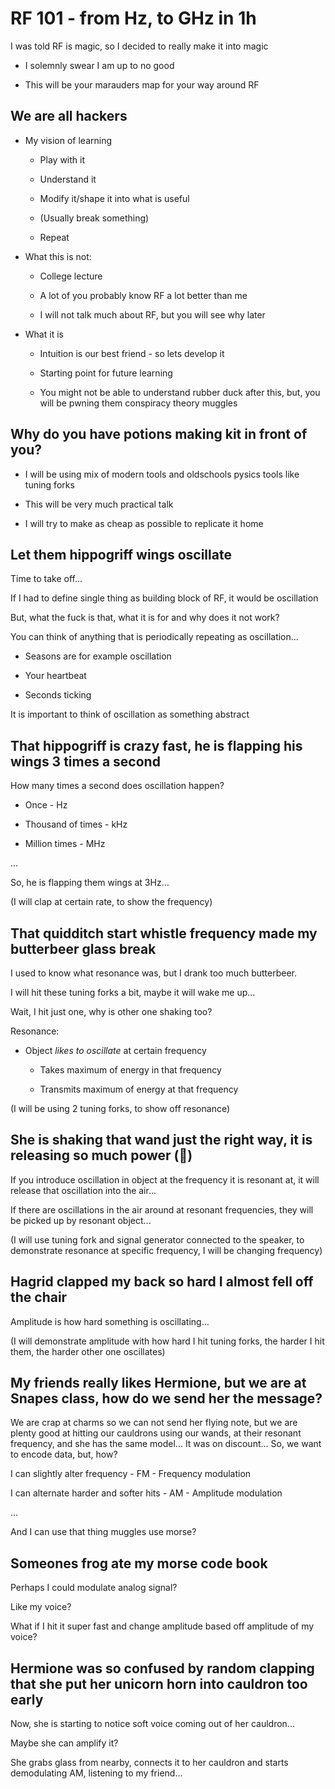 # RF 101 - from Hz, to GHz in 1h

I was told RF is magic, so I decided to really make it into magic

 * I solemnly swear I am up to no good
 
 * This will be your marauders map for your way around RF

## We are all hackers

 * My vision of learning

    * Play with it

    * Understand it

    * Modify it/shape it into what is useful

    * (Usually break something)

    * Repeat

 * What this is not:

    * College lecture

    * A lot of you probably know RF a lot better than me

    * I will not talk much about RF, but you will see why later

 * What it is

    * Intuition is our best friend - so lets develop it

    * Starting point for future learning

    * You might not be able to understand rubber duck after this, but, you will be pwning them conspiracy theory muggles

## Why do you have potions making kit in front of you?

 * I will be using mix of modern tools and oldschools pysics tools like tuning forks

 * This will be very much practical talk

 * I will try to make as cheap as possible to replicate it home

## Let them hippogriff wings oscillate

Time to take off... 

If I had to define single thing as building block of RF, it would be oscillation

But, what the fuck is that, what it is for and why does it not work?

You can think of anything that is periodically repeating as oscillation...

 * Seasons are for example oscillation

 * Your heartbeat

 * Seconds ticking

It is important to think of oscillation as something abstract

## That hippogriff is crazy fast, he is flapping his wings 3 times a second

How many times a second does oscillation happen?

 * Once - Hz

 * Thousand of times - kHz

 * Million times - MHz

...

So, he is flapping them wings at 3Hz...

(I will clap at certain rate, to show the frequency)

## That quidditch start whistle frequency made my butterbeer glass break

I used to know what resonance was, but I drank too much butterbeer.

I will hit these tuning forks a bit, maybe it will wake me up... 

Wait, I hit just one, why is other one shaking too?

Resonance: 

 * Object *likes to oscillate* at certain frequency

    * Takes maximum of energy in that frequency

    * Transmits maximum of energy at that frequency

(I will be using 2 tuning forks, to show off resonance)

## She is shaking that wand just the right way, it is releasing so much power (👼)

If you introduce oscillation in object at the frequency it is resonant at, it will release that oscillation into the air... 

If there are oscillations in the air around at resonant frequencies, they will be picked up by resonant object...

(I will use tuning fork and signal generator connected to the speaker, to demonstrate resonance at specific frequency, I will be changing frequency)

## Hagrid clapped my back so hard I almost fell off the chair

Amplitude is how hard something is oscillating...

(I will demonstrate amplitude with how hard I hit tuning forks, the harder I hit them, the harder other one oscillates)

## My friends really likes Hermione, but we are at Snapes class, how do we send her the message?

We are crap at charms so we can not send her flying note, but we are plenty good at hitting our cauldrons using our wands, at their resonant frequency, and she has the same model... It was on discount... 
So, we want to encode data, but, how?

I can slightly alter frequency - FM - Frequency modulation

I can alternate harder and softer hits - AM - Amplitude modulation

...

And I can use that thing muggles use morse?

## Someones frog ate my morse code book

Perhaps I could modulate analog signal?

Like my voice?

What if I hit it super fast and change amplitude based off amplitude of my voice?

## Hermione was so confused by random clapping that she put her unicorn horn into cauldron too early

Now, she is starting to notice soft voice coming out of her cauldron... 

Maybe she can amplify it? 

She grabs glass from nearby, connects it to her cauldron and starts demodulating AM, listening to my friend... 
